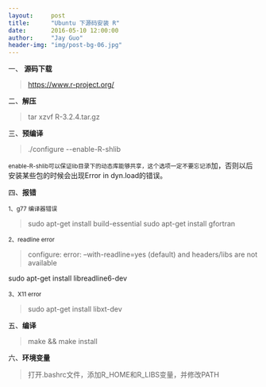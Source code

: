 ```yaml
---
layout:     post
title:      "Ubuntu 下源码安装 R"
date:       2016-05-10 12:00:00
author:     "Jay Guo"
header-img: "img/post-bg-06.jpg"
---
```


一、 **源码下载**

><https://www.r-project.org/>

二、**解压**

>tar xzvf R-3.2.4.tar.gz


三、**预编译**

>./configure --enable-R-shlib

<small>enable-R-shlib可以保证lib目录下的动态库能够共享，这个选项一定不要忘记添</small>加，否则以后安装某些包的时候会出现Error in dyn.load的错误。

四、**报错**

<small>1、g77 编译器错误</small>

>sudo apt-get install build-essential
sudo apt-get install gfortran

<small>2、readline error</small>

>configure: error: –with-readline=yes (default) and headers/libs are not available
>
sudo apt-get install libreadline6-dev

<small>3、X11 error</small>

>sudo apt-get install libxt-dev


五、**编译**

>make && make install

六、**环境变量**  
        
>打开.bashrc文件，添加R_HOME和R_LIBS变量，并修改PATH<small>


